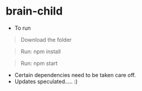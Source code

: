 # brain-child
- To run
> Download the folder

> Run: npm install

> Run: npm start

- Certain dependencies need to be taken care off.
- Updates speculated..... :)
